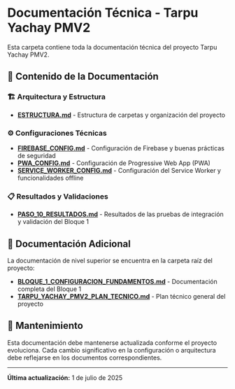 # Documentación Técnica - Tarpu Yachay PMV2

Esta carpeta contiene toda la documentación técnica del proyecto Tarpu Yachay PMV2.

## 📁 Contenido de la Documentación

### 🏗️ Arquitectura y Estructura

- **[ESTRUCTURA.md](./ESTRUCTURA.md)** - Estructura de carpetas y organización del proyecto

### ⚙️ Configuraciones Técnicas

- **[FIREBASE_CONFIG.md](./FIREBASE_CONFIG.md)** - Configuración de Firebase y buenas prácticas de seguridad
- **[PWA_CONFIG.md](./PWA_CONFIG.md)** - Configuración de Progressive Web App (PWA)
- **[SERVICE_WORKER_CONFIG.md](./SERVICE_WORKER_CONFIG.md)** - Configuración del Service Worker y funcionalidades offline

### 📋 Resultados y Validaciones

- **[PASO_10_RESULTADOS.md](./PASO_10_RESULTADOS.md)** - Resultados de las pruebas de integración y validación del Bloque 1

## 📖 Documentación Adicional

La documentación de nivel superior se encuentra en la carpeta raíz del proyecto:

- **[BLOQUE_1_CONFIGURACION_FUNDAMENTOS.md](../../BLOQUE_1_CONFIGURACION_FUNDAMENTOS.md)** - Documentación completa del Bloque 1
- **[TARPU_YACHAY_PMV2_PLAN_TECNICO.md](../../TARPU_YACHAY_PMV2_PLAN_TECNICO.md)** - Plan técnico general del proyecto

## 🔄 Mantenimiento

Esta documentación debe mantenerse actualizada conforme el proyecto evoluciona. Cada cambio significativo en la configuración o arquitectura debe reflejarse en los documentos correspondientes.

---

**Última actualización:** 1 de julio de 2025
